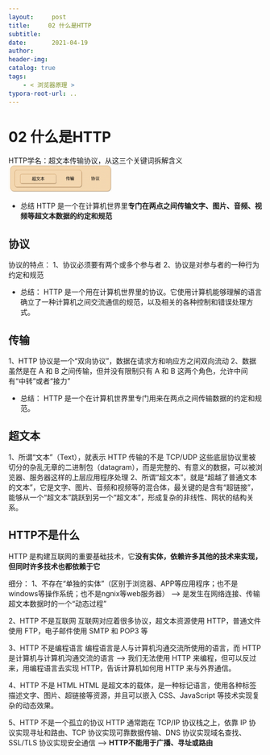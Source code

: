 ```yaml
---
layout:     post
title:     02 什么是HTTP
subtitle:  
date:       2021-04-19
author:     
header-img: 
catalog: true
tags:
    - < 浏览器原理 >
typora-root-url: ..
---
```



# 02 什么是HTTP

HTTP学名：超文本传输协议，从这三个关键词拆解含义
<img src="/../img/assets_2019/image-20210419152648955.png" alt="image-20210419152648955" style="zoom:20%;" />

-   总结
HTTP 是一个在计算机世界里**专门在两点之间传输文字、图片、音频、视频等超文本数据的约定和规范**

## 协议
 协议的特点：
1、协议必须要有两个或多个参与者
2、协议是对参与者的一种行为约定和规范

-   总结：
HTTP 是一个用在计算机世界里的协议。它使用计算机能够理解的语言确立了一种计算机之间交流通信的规范，以及相关的各种控制和错误处理方式。

## 传输
1、HTTP 协议是一个“双向协议”，数据在请求方和响应方之间双向流动
2、数据虽然是在 A 和 B 之间传输，但并没有限制只有 A 和 B 这两个角色，允许中间有“中转”或者“接力”

-   总结：
HTTP 是一个在计算机世界里专门用来在两点之间传输数据的约定和规范。

## 超文本
1、所谓“文本”（Text），就表示 HTTP 传输的不是 TCP/UDP 这些底层协议里被切分的杂乱无章的二进制包（datagram），而是完整的、有意义的数据，可以被浏览器、服务器这样的上层应用程序处理
2、所谓“超文本”，就是“超越了普通文本的文本”，它是文字、图片、音频和视频等的混合体，最关键的是含有“超链接”，能够从一个“超文本”跳跃到另一个“超文本”，形成复杂的非线性、网状的结构关系。


## HTTP不是什么
HTTP 是构建互联网的重要基础技术，它**没有实体，依赖许多其他的技术来实现，但同时许多技术也都依赖于它**

细分：
1、不存在“单独的实体”（区别于浏览器、APP等应用程序；也不是windows等操作系统；也不是ngnix等web服务器） --> 是发生在网络连接、传输超文本数据时的一个“动态过程”

2、HTTP 不是互联网
互联网对应着很多协议，超文本资源使用 HTTP，普通文件使用 FTP，电子邮件使用 SMTP 和 POP3 等

3、HTTP 不是编程语言
编程语言是人与计算机沟通交流所使用的语言，而 HTTP 是计算机与计算机沟通交流的语言 --> 我们无法使用 HTTP 来编程，但可以反过来，用编程语言去实现 HTTP，告诉计算机如何用 HTTP 来与外界通信。

4、HTTP 不是 HTML
HTML 是超文本的载体，是一种标记语言，使用各种标签描述文字、图片、超链接等资源，并且可以嵌入 CSS、JavaScript 等技术实现复杂的动态效果。

5、HTTP 不是一个孤立的协议
HTTP 通常跑在 TCP/IP 协议栈之上，依靠 IP 协议实现寻址和路由、TCP 协议实现可靠数据传输、DNS 协议实现域名查找、SSL/TLS 协议实现安全通信 --> **HTTP不能用于广播、寻址或路由**


